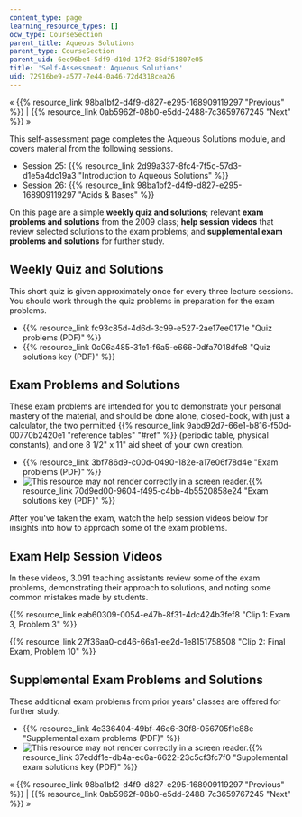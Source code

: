 ```yaml
---
content_type: page
learning_resource_types: []
ocw_type: CourseSection
parent_title: Aqueous Solutions
parent_type: CourseSection
parent_uid: 6ec96be4-5df9-d10d-17f2-85df51807e05
title: 'Self-Assessment: Aqueous Solutions'
uid: 72916be9-a577-7e44-0a46-72d4318cea26
---
```


« {{% resource_link 98ba1bf2-d4f9-d827-e295-168909119297 "Previous" %}} | {{% resource_link 0ab5962f-08b0-e5dd-2488-7c3659767245 "Next" %}} »

This self-assessment page completes the Aqueous Solutions module, and covers material from the following sessions.

*   Session 25: {{% resource_link 2d99a337-8fc4-7f5c-57d3-d1e5a4dc19a3 "Introduction to Aqueous Solutions" %}}
*   Session 26: {{% resource_link 98ba1bf2-d4f9-d827-e295-168909119297 "Acids & Bases" %}}

On this page are a simple **weekly quiz and solutions**; relevant **exam problems and solutions** from the 2009 class; **help session videos** that review selected solutions to the exam problems; and **supplemental exam problems and solutions** for further study.

Weekly Quiz and Solutions
-------------------------

This short quiz is given approximately once for every three lecture sessions. You should work through the quiz problems in preparation for the exam problems.

*   {{% resource_link fc93c85d-4d6d-3c99-e527-2ae17ee0171e "Quiz problems (PDF)" %}}
*   {{% resource_link 0c06a485-31e1-f6a5-e666-0dfa7018dfe8 "Quiz solutions key (PDF)" %}}

Exam Problems and Solutions
---------------------------

These exam problems are intended for you to demonstrate your personal mastery of the material, and should be done alone, closed-book, with just a calculator, the two permitted {{% resource_link 9abd92d7-66e1-b816-f50d-00770b2420e1 "reference tables" "#ref" %}} (periodic table, physical constants), and one 8 1/2" x 11" aid sheet of your own creation.

*   {{% resource_link 3bf786d9-c00d-0490-182e-a17e06f78d4e "Exam problems (PDF)" %}}
*   ![This resource may not render correctly in a screen reader.](/images/inacessible.gif){{% resource_link 70d9ed00-9604-f495-c4bb-4b5520858e24 "Exam solutions key (PDF)" %}}

After you've taken the exam, watch the help session videos below for insights into how to approach some of the exam problems.

Exam Help Session Videos
------------------------

In these videos, 3.091 teaching assistants review some of the exam problems, demonstrating their approach to solutions, and noting some common mistakes made by students.

{{% resource_link eab60309-0054-e47b-8f31-4dc424b3fef8 "Clip 1: Exam 3, Problem 3" %}}

{{% resource_link 27f36aa0-cd46-66a1-ee2d-1e8151758508 "Clip 2: Final Exam, Problem 10" %}}

Supplemental Exam Problems and Solutions
----------------------------------------

These additional exam problems from prior years' classes are offered for further study.

*   {{% resource_link 4c336404-49bf-46e6-30f8-056705f1e88e "Supplemental exam problems (PDF)" %}}
*   ![This resource may not render correctly in a screen reader.](/images/inacessible.gif){{% resource_link 37eddf1e-db4a-ec6a-6622-23c5cf3fc7f0 "Supplemental exam solutions key (PDF)" %}}

« {{% resource_link 98ba1bf2-d4f9-d827-e295-168909119297 "Previous" %}} | {{% resource_link 0ab5962f-08b0-e5dd-2488-7c3659767245 "Next" %}} »